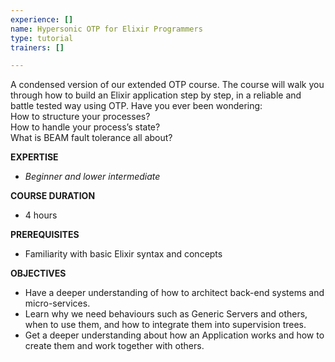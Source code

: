 ```yaml
---
experience: []
name: Hypersonic OTP for Elixir Programmers
type: tutorial
trainers: []

---
```

A condensed version of our extended OTP course. The course will walk you through how to build an Elixir application step by step, in a reliable and battle tested way using OTP. Have you ever been wondering:   
How to structure your processes?  
How to handle your process’s state?  
What is BEAM fault tolerance all about?

**EXPERTISE**

* _Beginner and lower intermediate_

**COURSE DURATION**

* 4 hours

**PREREQUISITES**

* Familiarity with basic Elixir syntax and concepts

**OBJECTIVES**

* Have a deeper understanding of how to architect back-end systems and micro-services.
* Learn why we need behaviours such as Generic Servers and others, when to use them, and how to integrate them into supervision trees.
* Get a deeper understanding about how an Application works and how to create them and work together with others.